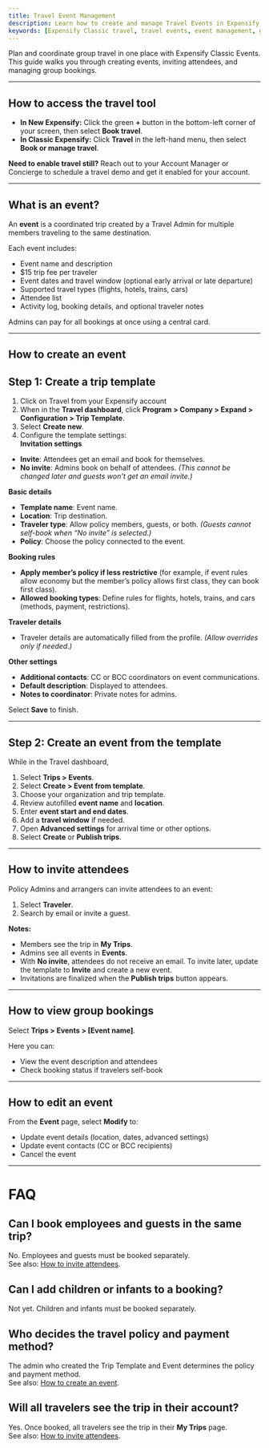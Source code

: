 ```yaml
---
title: Travel Event Management
description: Learn how to create and manage Travel Events in Expensify Classic, including trip templates, attendee invitations, group bookings, and edits. 
keywords: [Expensify Classic travel, travel events, event management, group travel, trip template, itinerary, travel dashboard, booking, multi-traveler, flight booking]
---
```

<div id="expensify-classic" markdown="1">

Plan and coordinate group travel in one place with Expensify Classic Events. This guide walks you through creating events, inviting attendees, and managing group bookings.

---

## How to access the travel tool

- **In New Expensify:** Click the green **+** button in the bottom-left corner of your screen, then select **Book travel**.
- **In Classic Expensify:** Click **Travel** in the left-hand menu, then select **Book or manage travel**.

**Need to enable travel still?** Reach out to your Account Manager or Concierge to schedule a travel demo and get it enabled for your account.

---

## What is an event?

An **event** is a coordinated trip created by a Travel Admin for multiple members traveling to the same destination.  

Each event includes:  
- Event name and description  
- $15 trip fee per traveler  
- Event dates and travel window (optional early arrival or late departure)  
- Supported travel types (flights, hotels, trains, cars)  
- Attendee list  
- Activity log, booking details, and optional traveler notes  

Admins can pay for all bookings at once using a central card.

---

## How to create an event

## Step 1: Create a trip template

1. Click on Travel from your Expensify account
2. When in the **Travel dashboard**, click **Program > Company > Expand > Configuration > Trip Template**.
3. Select **Create new**.
4. Configure the template settings:  
**Invitation settings**  
- **Invite**: Attendees get an email and book for themselves.  
- **No invite**: Admins book on behalf of attendees. *(This cannot be changed later and guests won't get an email invite.)*  

**Basic details**  
- **Template name**: Event name.  
- **Location**: Trip destination.  
- **Traveler type**: Allow policy members, guests, or both. *(Guests cannot self-book when “No invite” is selected.)*  
- **Policy**: Choose the policy connected to the event.  

**Booking rules**  
- **Apply member’s policy if less restrictive** (for example, if event rules allow economy but the member’s policy allows first class, they can book first class).  
- **Allowed booking types**: Define rules for flights, hotels, trains, and cars (methods, payment, restrictions).  

**Traveler details**  
- Traveler details are automatically filled from the profile. *(Allow overrides only if needed.)*  

**Other settings**  
- **Additional contacts**: CC or BCC coordinators on event communications.  
- **Default description**: Displayed to attendees.  
- **Notes to coordinator**: Private notes for admins.  

Select **Save** to finish.  

---

## Step 2: Create an event from the template

While in the Travel dashboard, 

1. Select **Trips > Events**.  
2. Select **Create > Event from template**.  
3. Choose your organization and trip template.  
4. Review autofilled **event name** and **location**.  
5. Enter **event start and end dates**.  
6. Add a **travel window** if needed.  
7. Open **Advanced settings** for arrival time or other options.  
8. Select **Create** or **Publish trips**. 
 
---

## How to invite attendees

Policy Admins and arrangers can invite attendees to an event:  

1. Select **Traveler**.  
2. Search by email or invite a guest.  

**Notes:**  
- Members see the trip in **My Trips**.  
- Admins see all events in **Events**.  
- With **No invite**, attendees do not receive an email. To invite later, update the template to **Invite** and create a new event.  
- Invitations are finalized when the **Publish trips** button appears.  

---

## How to view group bookings

Select **Trips > Events > [Event name]**.  

Here you can:  
- View the event description and attendees  
- Check booking status if travelers self-book  

---

## How to edit an event

From the **Event** page, select **Modify** to:  
- Update event details (location, dates, advanced settings)  
- Update event contacts (CC or BCC recipients)  
- Cancel the event  

---

# FAQ

## Can I book employees and guests in the same trip?  
No. Employees and guests must be booked separately.  
See also: [How to invite attendees](#how-to-invite-attendees).  

## Can I add children or infants to a booking?  
Not yet. Children and infants must be booked separately.  

## Who decides the travel policy and payment method?  
The admin who created the Trip Template and Event determines the policy and payment method.  
See also: [How to create an event](#how-to-create-an-event).  

## Will all travelers see the trip in their account?  
Yes. Once booked, all travelers see the trip in their **My Trips** page.  
See also: [How to invite attendees](#how-to-invite-attendees).  

</div>
